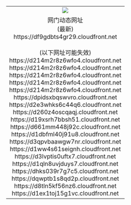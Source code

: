 ﻿<table>
  <tr></tr>
  <tr><td colspan=2 align=center><img src="https://df9gdbts4gr29.cloudfront.net/Up/oGate.jpg" /></td></tr>
  <tr><td colspan=2 align=center>网门动态网址<br/>(最新)
<br>https://df9gdbts4gr29.cloudfront.net
<br/><br/>(以下网址可能失效)
<br>https://d214m2r8z6wfo4.cloudfront.net
<br>https://d214m2r8z6wfo4.cloudfront.net
<br>https://d214m2r8z6wfo4.cloudfront.net
<br>https://d214m2r8z6wfo4.cloudfront.net
<br>https://d214m2r8z6wfo4.cloudfront.net
<br>https://dpidsxbqswvro.cloudfront.net
<br>https://d2e3whks6c44q6.cloudfront.net
<br>https://d260z4oscqaqj.cloudfront.net
<br>https://d19xsrh7bbsh51.cloudfront.net
<br>https://d661mm448j92c.cloudfront.net
<br>https://d1dbfml40j91u8.cloudfront.net
<br>https://d3qpvbaawgw7nr.cloudfront.net
<br>https://d1ww4s61seignh.cloudfront.net
<br>https://d3lvptis0uftx7.cloudfront.net
<br>https://d1qln8uvjduys7.cloudfront.net
<br>https://dhks039r7g7c5.cloudfront.net
<br>https://dqwptb1s8qd2p.cloudfront.net
<br>https://d8tln5kf56nz6.cloudfront.net
<br>https://d1ex1toj15g1vc.cloudfront.net
    </td>
  </tr>
</table>
